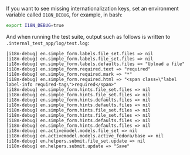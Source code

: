 If you want to see missing internationalization keys, set an environment variable called `I18N_DEBUG`, for example, in bash:

```bash
export I18N_DEBUG=true
```

And when running the test suite, output such as follows is written to `.internal_test_app/log/test.log`:

```console
[i18n-debug] en.simple_form.labels.file_set.files => nil
[i18n-debug] en.simple_form.labels.file_set.files => nil
[i18n-debug] en.simple_form.labels.defaults.files => "Upload a file"
[i18n-debug] en.simple_form.required.text => "required"
[i18n-debug] en.simple_form.required.mark => "*"
[i18n-debug] en.simple_form.required.html => "<span class=\"label label-info required-tag\">required</span>"
[i18n-debug] en.simple_form.hints.file_set.files => nil
[i18n-debug] en.simple_form.hints.file_set.files => nil
[i18n-debug] en.simple_form.hints.defaults.files => nil
[i18n-debug] en.simple_form.hints.defaults.files => nil
[i18n-debug] en.simple_form.hints.file_set.files => nil
[i18n-debug] en.simple_form.hints.file_set.files => nil
[i18n-debug] en.simple_form.hints.defaults.files => nil
[i18n-debug] en.simple_form.hints.defaults.files => nil
[i18n-debug] en.activemodel.models.file_set => nil
[i18n-debug] en.activemodel.models.active_fedora/base => nil
[i18n-debug] en.helpers.submit.file_set.update => nil
[i18n-debug] en.helpers.submit.update => "Save"
```
